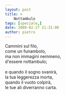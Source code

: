```yaml
---
layout: post
title: >
    Nottambulo
tags: [speciale,]
date: 2009-02-27 21:31:00
author: pietro
---
```

Cammini sul filo,<br/>come un funambolo,<br/>ma non immagini nemmeno,<br/>d'essere nottambulo;<br/><br/>e quando il sogno svanirà,<br/>la tua leggerezza morta,<br/>quando il vuoto colpirà,<br/>le tue ali diverranno carta.
